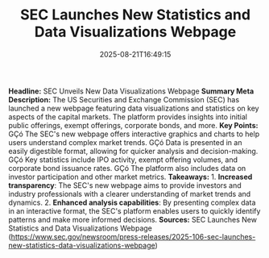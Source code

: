 ﻿---
title: "  SEC Launches New Statistics and Data Visualizations Webpage
"
date: "2025-08-21T16:49:15"
category: "Markets"image: "/images/generated/briefs/2025-08-21/sec-launches-new-statistics-and-data-visualizations-webpag.svg"

summary: ""
slug: "  sec launches new statistics and data visualizations webpag"
source_urls:
  - "https://www.sec.gov/newsroom/press-releases/2025-106-sec-launches-new-statistics-data-visualizations-webpage"
seo:
  title: "  SEC Launches New Statistics and Data Visualizations Webpage
 | Hash n Hedge"
  description: ""
  keywords: ["news", "markets", "brief"]
---
**Headline:** SEC Unveils New Data Visualizations Webpage  **Summary Meta Description:** The US Securities and Exchange Commission (SEC) has launched a new webpage featuring data visualizations and statistics on key aspects of the capital markets. The platform provides insights into initial public offerings, exempt offerings, corporate bonds, and more.  **Key Points:**  GÇó The SEC's new webpage offers interactive graphics and charts to help users understand complex market trends. GÇó Data is presented in an easily digestible format, allowing for quicker analysis and decision-making. GÇó Key statistics include IPO activity, exempt offering volumes, and corporate bond issuance rates. GÇó The platform also includes data on investor participation and other market metrics.  **Takeaways:**  1. **Increased transparency**: The SEC's new webpage aims to provide investors and industry professionals with a clearer understanding of market trends and dynamics. 2. **Enhanced analysis capabilities**: By presenting complex data in an interactive format, the SEC's platform enables users to quickly identify patterns and make more informed decisions.  **Sources:**  SEC Launches New Statistics and Data Visualizations Webpage (https://www.sec.gov/newsroom/press-releases/2025-106-sec-launches-new-statistics-data-visualizations-webpage) 
